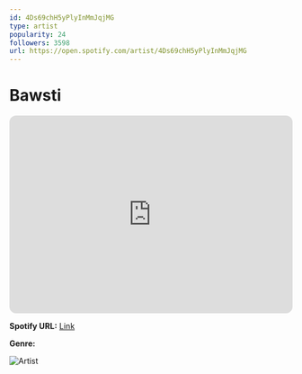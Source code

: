 ```yaml
---
id: 4Ds69chH5yPlyInMmJqjMG
type: artist
popularity: 24
followers: 3598
url: https://open.spotify.com/artist/4Ds69chH5yPlyInMmJqjMG
---
```

# Bawsti

<iframe style="border-radius:12px" src="https://open.spotify.com/embed/artist/4Ds69chH5yPlyInMmJqjMG" width="100%" height="352" frameBorder="0" allowfullscreen="" allow="autoplay; clipboard-write; encrypted-media; fullscreen; picture-in-picture" loading="lazy"></iframe>

**Spotify URL:** [Link](https://open.spotify.com/artist/4Ds69chH5yPlyInMmJqjMG)

**Genre:** 

![Artist](https://i.scdn.co/image/ab6761610000e5eb8844968d034cb17bae3a7abd)
